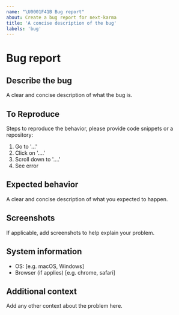 ```yaml
---
name: "\U0001F41B Bug report"
about: Create a bug report for next-karma
title: 'A concise description of the bug'
labels: 'bug'
---
```


# Bug report

## Describe the bug

A clear and concise description of what the bug is.

## To Reproduce

Steps to reproduce the behavior, please provide code snippets or a repository:

1. Go to '...'
2. Click on '....'
3. Scroll down to '....'
4. See error

## Expected behavior

A clear and concise description of what you expected to happen.

## Screenshots

If applicable, add screenshots to help explain your problem.

## System information

- OS: [e.g. macOS, Windows]
- Browser (if applies) [e.g. chrome, safari]

## Additional context

Add any other context about the problem here.
